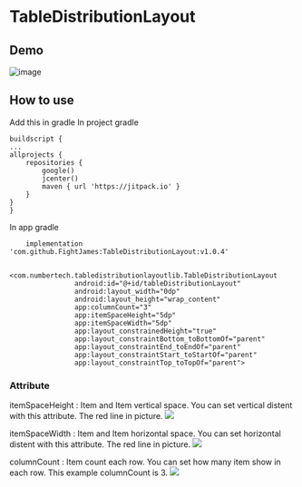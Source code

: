 TableDistributionLayout
===

## Demo 
![image](https://media.giphy.com/media/IeXBR6ICuaWrmtmW91/giphy.gif)

## How to use

Add this in gradle
In project gradle
```
buildscript {
...
allprojects {
    repositories {
        google()
        jcenter()
        maven { url 'https://jitpack.io' }
    }
}
}

```
In app gradle
```
    implementation 'com.github.FightJames:TableDistributionLayout:v1.0.4'

```


```
            <com.numbertech.tabledistributionlayoutlib.TableDistributionLayout
                android:id="@+id/tableDistributionLayout"
                android:layout_width="0dp"
                android:layout_height="wrap_content"
                app:columnCount="3"
                app:itemSpaceHeight="5dp"
                app:itemSpaceWidth="5dp"
                app:layout_constrainedHeight="true"
                app:layout_constraintBottom_toBottomOf="parent"
                app:layout_constraintEnd_toEndOf="parent"
                app:layout_constraintStart_toStartOf="parent"
                app:layout_constraintTop_toTopOf="parent">

```
### Attribute
itemSpaceHeight : Item and Item vertical space. You can set  vertical distent with this attribute.
The red line in picture.
![](https://i.imgur.com/xvG6vlE.png)
 

itemSpaceWidth : Item and Item horizontal space. You can set  horizontal distent with this attribute.
The red line in picture.
![](https://i.imgur.com/KoQt4oA.png)

columnCount : Item count each row. You can set how many item show in each row.
This example columnCount is 3. 
![](https://i.imgur.com/7x73cn1.png)

